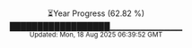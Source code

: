 <p align="center">
⏳Year Progress (62.82 %) <br>
██████████████████▁▁▁▁▁▁▁▁▁▁▁▁ <br>
<sub>Updated: Mon, 18 Aug 2025 06:39:52 GMT</sub>
</p>

